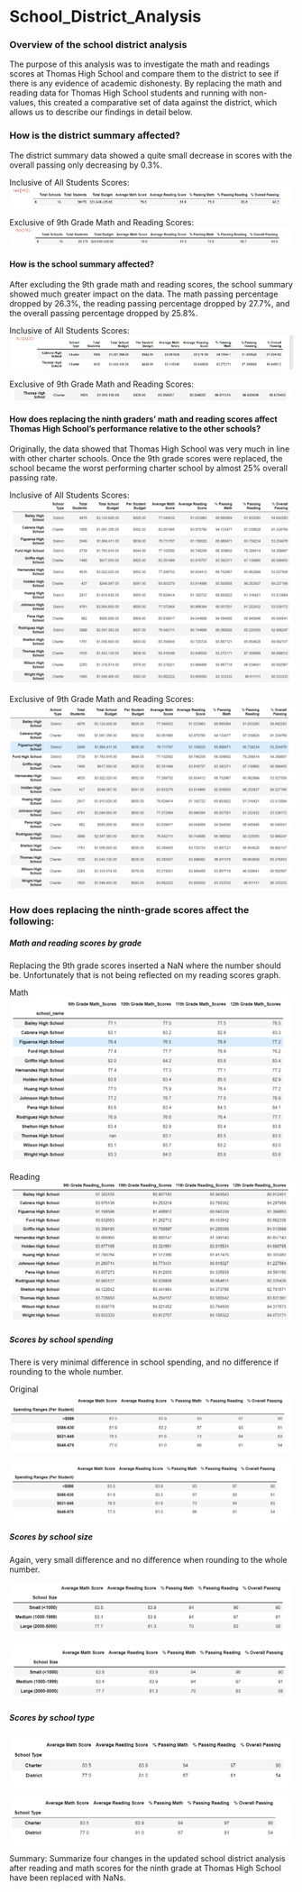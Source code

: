 # School_District_Analysis

### Overview of the school district analysis
The purpose of this analysis was to investigate the math and readings scores at Thomas High School and compare them to the district to see if there is any evidence of academic dishonesty. By replacing the math and reading data for Thomas High School students and running with non-values, this created a comparative set of data against the district, which allows us to describe our findings in detail below.

### How is the district summary affected?

The district summary data showed a quite small decrease in scores with the overall passing only decreasing by 0.3%.

Inclusive of All Students Scores:
![Alt text](https://github.com/lauren1478/School_District_Analysis/blob/main/All_district_summary_use%20this.png)

Exclusive of 9th Grade Math and Reading Scores:
![Alt text](https://github.com/lauren1478/School_District_Analysis/blob/main/No_9th_graders_district_summary.png)

#### How is the school summary affected?

After excluding the 9th grade math and reading scores, the school summary showed much greater impact on the data. The math passing percentage dropped by 26.3%, the reading passing percentage dropped by 27.7%, and the overall passing percentage dropped by 25.8%.

Inclusive of All Students Scores:
![Alt text](https://github.com/lauren1478/School_District_Analysis/blob/main/THS_Original.png)

Exclusive of 9th Grade Math and Reading Scores:
![Alt text](https://github.com/lauren1478/School_District_Analysis/blob/main/THS_no%209th%20graders.png)

#### How does replacing the ninth graders’ math and reading scores affect Thomas High School’s performance relative to the other schools?

Originally, the data showed that Thomas High School was very much in line with other charter schools. Once the 9th grade scores were replaced, the school became the worst performing charter school by almost 25% overall passing rate.

Inclusive of All Students Scores:
![Alt text](https://github.com/lauren1478/School_District_Analysis/blob/main/all%20schools%20original.png)

Exclusive of 9th Grade Math and Reading Scores:
![Alt text](https://github.com/lauren1478/School_District_Analysis/blob/main/all%20schools%20no%209th%20grade.png)

### How does replacing the ninth-grade scores affect the following:

##### Math and reading scores by grade
Replacing the 9th grade scores inserted a NaN where the number should be. Unfortunately that is not being reflected on my reading scores graph.

Math
![Alt text](https://github.com/lauren1478/School_District_Analysis/blob/main/grades%20math%20scores.png)

Reading
![Alt text](https://github.com/lauren1478/School_District_Analysis/blob/main/grades%20reading%20scores.png)

##### Scores by school spending
There is very minimal difference in school spending, and no difference if rounding to the whole number.

Original
![Alt text](https://github.com/lauren1478/School_District_Analysis/blob/main/spending%20original.png)

![Alt text](https://github.com/lauren1478/School_District_Analysis/blob/main/spending%20no%209th%20grade.png)

##### Scores by school size
Again, very small difference and no difference when rounding to the whole number.

![Alt text](https://github.com/lauren1478/School_District_Analysis/blob/main/size%20original.png)

![Alt text](https://github.com/lauren1478/School_District_Analysis/blob/main/size%20no%209th.png)

##### Scores by school type



![Alt text](https://github.com/lauren1478/School_District_Analysis/blob/main/type%20original.png)

![Alt text](https://github.com/lauren1478/School_District_Analysis/blob/main/type%20no%209th.png)

Summary: Summarize four changes in the updated school district analysis after reading and math scores for the ninth grade at Thomas High School have been replaced with NaNs.
